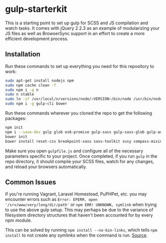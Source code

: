# gulp-starterkit

This is a starting point to set up gulp for SCSS and JS compilation and watch tasks. It comes with jQuery 2.2.3 as an example of modularizing your JS files as well as BrowserSync support in an effort to create a more efficient development process.

## Installation

Run these commands to set up everything you need for this repository to work:

```bash
sudo apt-get install nodejs npm
sudo npm cache clean -f
sudo npm i -g n
sudo n stable
sudo ln -sf /usr/local/n/versions/node/<VERSION>/bin/node /usr/bin/node 
sudo npm i -g gulp-cli bower
```

Run these commands wherever you cloned the repo to get the following packages:

```bash
npm init
npm i --save-dev gulp glob es6-promise gulp-sass gulp-sass-glob gulp-autoprefixer browser-sync
bower init
bower install reset-css breakpoint-sass sass-toolkit susy compass-mixins --save
```

Make sure you open `gulpfile.js` and configure all of the necessary parameters specific to your project. Once completed, if you run `gulp` in the repo directory, it should compile your SCSS files, watch for any changes, and reload your browsers automatically.

## Common Issues

If you're running Vagrant, Laravel Homestead, PuPHPet, etc. you may encounter errors such as `Error: EPERM, open '/srv/www/very/long/dir/path'` or `npm ERR! UNKNOWN, symlink` when trying to use the above gulp setup. This may perhaps be due to the variance of filesystem directory structures that haven't been accounted for by every npm module.

This can be solved by running `npm install --no-bin-links`, which tells `npm install` to not create any symlinks when the command is run. [Source](https://harvsworld.com/2015/how-to-fix-npm-install-errors-on-vagrant-on-windows-because-the-paths-are-too-long/).
